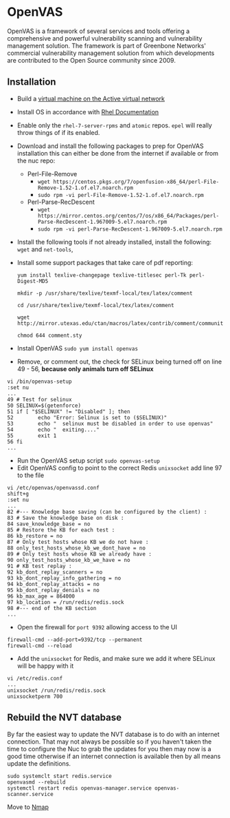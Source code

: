 # OpenVAS

OpenVAS is a framework of several services and tools offering a comprehensive and powerful vulnerability scanning and vulnerability management solution. The framework is part of Greenbone Networks' commercial vulnerability management solution from which developments are contributed to the Open Source community since 2009.

## Installation
- Build a [virtual machine on the Active virtual network](../vmware/README.md#Create-the-Active-Virtual-Machine)  
- Install OS in accordance with [Rhel Documentation](../rhel/README.md)
- Enable only the `rhel-7-server-rpms` and `atomic` repos. `epel` will really throw things of if its enabled.
- Download and install the following packages to prep for OpenVAS installation this can either be done from the internet if available or from the nuc repo:
    - Perl-File-Remove
        - `wget https://centos.pkgs.org/7/openfusion-x86_64/perl-File-Remove-1.52-1.of.el7.noarch.rpm`
        - `sudo rpm -vi perl-File-Remove-1.52-1.of.el7.noarch.rpm`
    - Perl-Parse-RecDescent
        - `wget https://mirror.centos.org/centos/7/os/x86_64/Packages/perl-Parse-RecDescent-1.967009-5.el7.noarch.rpm`
        - `sudo rpm -vi perl-Parse-RecDescent-1.967009-5.el7.noarch.rpm`
- Install the following tools if not already installed, install the following: `wget` and `net-tools`,
- Install some support packages that take care of pdf reporting:
  ```
  yum install texlive-changepage texlive-titlesec perl-Tk perl-Digest-MD5
  ```
  ```
  mkdir -p /usr/share/texlive/texmf-local/tex/latex/comment
  ```
  ```
  cd /usr/share/texlive/texmf-local/tex/latex/comment
  ```
  ```
  wget http://mirror.utexas.edu/ctan/macros/latex/contrib/comment/community.sty
  ```
  ```
  chmod 644 comment.sty
  ```
- Install OpenVAS `sudo yum install openvas`

- Remove, or comment out, the check for SELinux being turned off on line 49 - 56, **because only animals turn off SELinux**  
```
vi /bin/openvas-setup
:set nu
...
49 # Test for selinux
50 SELINUX=$(getenforce)
51 if [ "$SELINUX" != "Disabled" ]; then
52        echo "Error: Selinux is set to ($SELINUX)"
53        echo "  selinux must be disabled in order to use openvas"
54        echo "  exiting...."
55        exit 1
56 fi
...
```

- Run the OpenVAS setup script `sudo openvas-setup`  
- Edit OpenVAS config to point to the correct Redis `unixsocket` add line 97 to the file  
```
vi /etc/openvas/openvassd.conf  
shift+g
:set nu
...
82 #--- Knowledge base saving (can be configured by the client) :
83 # Save the knowledge base on disk :
84 save_knowledge_base = no
85 # Restore the KB for each test :
86 kb_restore = no
87 # Only test hosts whose KB we do not have :
88 only_test_hosts_whose_kb_we_dont_have = no
89 # Only test hosts whose KB we already have :
90 only_test_hosts_whose_kb_we_have = no
91 # KB test replay :
92 kb_dont_replay_scanners = no
93 kb_dont_replay_info_gathering = no
94 kb_dont_replay_attacks = no
95 kb_dont_replay_denials = no
96 kb_max_age = 864000
97 kb_location = /run/redis/redis.sock
98 #--- end of the KB section
...
```
- Open the firewall for `port 9392` allowing access to the UI
```
firewall-cmd --add-port=9392/tcp --permanent  
firewall-cmd --reload
```

- Add the `unixsocket` for Redis, and make sure we add it where SELinux will be happy with it  
```
vi /etc/redis.conf
...
unixsocket /run/redis/redis.sock
unixsocketperm 700
```

## Rebuild the NVT database
By far the easiest way to update the NVT database is to do with an internet connection. That may not always be possible so if you haven't taken the time to configure the Nuc to grab the updates for you then may now is a good time otherwise if an internet connection is available then by all means update the definitions.  
```
sudo systemclt start redis.service
openvasmd --rebuild
systemctl restart redis openvas-manager.service openvas-scanner.service
```
Move to [Nmap](./nmap/README.md)

